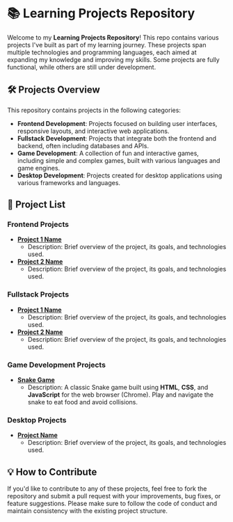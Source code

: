 # 📚 Learning Projects Repository

Welcome to my **Learning Projects Repository**! This repo contains various projects I've built as part of my learning journey. These projects span multiple technologies and programming languages, each aimed at expanding my knowledge and improving my skills. Some projects are fully functional, while others are still under development.

## 🛠️ Projects Overview

This repository contains projects in the following categories:

- **Frontend Development**: Projects focused on building user interfaces, responsive layouts, and interactive web applications.
- **Fullstack Development**: Projects that integrate both the frontend and backend, often including databases and APIs.
- **Game Development**: A collection of fun and interactive games, including simple and complex games, built with various languages and game engines.
- **Desktop Development**: Projects created for desktop applications using various frameworks and languages.
  
## 📜 Project List

### Frontend Projects
- **[Project 1 Name](link-to-project)**
  - Description: Brief overview of the project, its goals, and technologies used.
- **[Project 2 Name](link-to-project)**
  - Description: Brief overview of the project, its goals, and technologies used.

### Fullstack Projects
- **[Project 1 Name](link-to-project)**
  - Description: Brief overview of the project, its goals, and technologies used.
- **[Project 2 Name](link-to-project)**
  - Description: Brief overview of the project, its goals, and technologies used.

### Game Development Projects
- **[Snake Game](https://github.com/your-username/your-repo)**
  - Description: A classic Snake game built using **HTML**, **CSS**, and **JavaScript** for the web browser (Chrome). Play and navigate the snake to eat food and avoid collisions.

### Desktop Projects
- **[Project Name](link-to-project)**
  - Description: Brief overview of the project, its goals, and technologies used.

## 💡 How to Contribute
If you'd like to contribute to any of these projects, feel free to fork the repository and submit a pull request with your improvements, bug fixes, or feature suggestions. Please make sure to follow the code of conduct and maintain consistency with the existing project structure.

